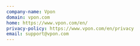 ```yaml
---
company-name: Vpon
domain: vpon.com
home: https://www.vpon.com/en/
privacy-policy: https://www.vpon.com/en/privacy
email: support@vpon.com
---
```




